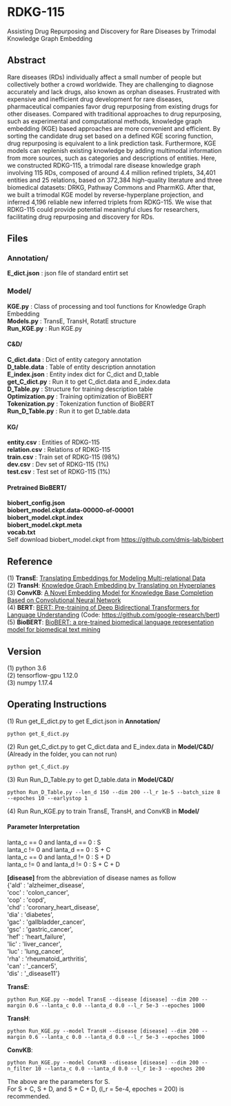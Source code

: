 # RDKG-115
Assisting Drug Repurposing and Discovery for Rare Diseases by Trimodal Knowledge Graph Embedding   

## Abstract
Rare diseases (RDs) individually affect a small number of people but collectively bother a crowd worldwide. They are challenging to diagnose accurately and lack drugs, also known as orphan diseases. Frustrated with expensive and inefficient drug development for rare diseases, pharmaceutical companies favor drug repurposing from existing drugs for other diseases. Compared with traditional approaches to drug repurposing, such as experimental and computational methods, knowledge graph embedding (KGE) based approaches are more convenient and efficient. By sorting the candidate drug set based on a defined KGE scoring function, drug repurposing is equivalent to a link prediction task. Furthermore, KGE models can replenish existing knowledge by adding multimodal information from more sources, such as categories and descriptions of entities. Here, we constructed RDKG-115, a trimodal rare disease knowledge graph involving 115 RDs, composed of around 4.4 million refined triplets, 34,401 entities and 25 relations, based on 372,384 high-quality literature and three biomedical datasets: DRKG, Pathway Commons and PharmKG. After that, we built a trimodal KGE model by reverse-hyperplane projection, and inferred 4,196 reliable new inferred triplets from RDKG-115. We wise that RDKG-115 could provide potential meaningful clues for researchers, facilitating drug repurposing and discovery for RDs.  

## Files
### Annotation/
**E_dict.json** : json file of standard entirt set  

### Model/ 
**KGE.py** : Class of processing and tool functions for Knowledge Graph Embedding    
**Models.py** : TransE, TransH, RotatE structure    
**Run_KGE.py** : Run KGE.py        
#### C&D/
**C_dict.data** : Dict of entity category annotation  
**D_table.data** : Table of entity description annotation  
**E_index.json** : Entity index dict for C_dict and D_table  
**get_C_dict.py** : Run it to get C_dict.data and E_index.data    
**D_Table.py** : Structure for training description table        
**Optimization.py** : Training optimization of BioBERT     
**Tokenization.py** : Tokenization function of BioBERT     
**Run_D_Table.py** : Run it to get D_table.data  
#### KG/
**entity.csv** : Entities of RDKG-115  
**relation.csv** : Relations of RDKG-115  
**train.csv** : Train set of RDKG-115 (98%)    
**dev.csv** : Dev set of RDKG-115 (1%)  
**test.csv** : Test set of RDKG-115 (1%)  
#### Pretrained BioBERT/  
**biobert_config.json**  
**biobert_model.ckpt.data-00000-of-00001**  
**biobert_model.ckpt.index**  
**biobert_model.ckpt.meta**  
**vocab.txt**  
Self download biobert_model.ckpt from https://github.com/dmis-lab/biobert     

## Reference
(1) **TransE**: [Translating Embeddings for Modeling Multi-relational Data](https://www.cs.sjtu.edu.cn/~li-fang/deeplearning-for-modeling-multi-relational-data.pdf)   
(2) **TransH**: [Knowledge Graph Embedding by Translating on Hyperplanes](http://citeseerx.ist.psu.edu/viewdoc/download?doi=10.1.1.486.2800&rep=rep1&type=pdf)   
(3) **ConvKB**: [A Novel Embedding Model for Knowledge Base Completion Based on Convolutional Neural Network](https://arxiv.org/pdf/1712.02121.pdf)   
(4) **BERT**: [BERT: Pre-training of Deep Bidirectional Transformers for Language Understanding](https://arxiv.org/pdf/1810.04805.pdf) (Code: https://github.com/google-research/bert)    
(5) **BioBERT**: [BioBERT: a pre-trained biomedical language representation model for biomedical text mining](https://arxiv.org/pdf/1901.08746v2.pdf)

## Version
(1) python 3.6  
(2) tensorflow-gpu 1.12.0  
(3) numpy 1.17.4  

## Operating Instructions
(1) Run get_E_dict.py to get E_dict.json in **Annotation/**     
```
python get_E_dict.py
```

(2) Run get_C_dict.py to get C_dict.data and E_index.data in **Model/C&D/** (Already in the folder, you can not run)    
```
python get_C_dict.py   
```

(3) Run Run_D_Table.py to get D_table.data in **Model/C&D/**     
```
python Run_D_Table.py --len_d 150 --dim 200 --l_r 1e-5 --batch_size 8 --epoches 10 --earlystop 1   
```

(4) Run Run_KGE.py to train TransE, TransH, and ConvKB in **Model/**
#### Parameter Interpretation  
lanta_c == 0 and lanta_d == 0 : S  
lanta_c != 0 and lanta_d == 0 : S + C  
lanta_c == 0 and lanta_d != 0 : S + D  
lanta_c != 0 and lanta_d != 0 : S + C + D  

**[disease]** from the abbreviation of disease names as follow      
{'ald' : 'alzheimer_disease',  
 'coc' : 'colon_cancer',  
 'cop' : 'copd',  
 'chd' : 'coronary_heart_disease',  
 'dia' : 'diabetes',  
 'gac' : 'gallbladder_cancer',  
 'gsc' : 'gastric_cancer',  
 'hef' : 'heart_failure',  
 'lic' : 'liver_cancer',  
 'luc' : 'lung_cancer',  
 'rha' : 'rheumatoid_arthritis',  
 'can' : '_cancer5',  
 'dis' : '_disease11'}   

**TransE**:   
```
python Run_KGE.py --model TransE --disease [disease] --dim 200 --margin 0.6 --lanta_c 0.0 --lanta_d 0.0 --l_r 5e-3 --epoches 1000
```
**TransH**:  
```
python Run_KGE.py --model TransH --disease [disease] --dim 200 --margin 0.6 --lanta_c 0.0 --lanta_d 0.0 --l_r 5e-3 --epoches 1000
```
**ConvKB**:  
```
python Run_KGE.py --model ConvKB --disease [disease] --dim 200 --n_filter 10 --lanta_c 0.0 --lanta_d 0.0 --l_r 1e-3 --epoches 200
```

The above are the parameters for S.  
For S + C, S + D, and S + C + D, (l_r = 5e-4,  epoches = 200) is recommended.  
